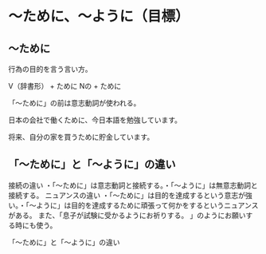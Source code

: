 # 〜ために、〜ように（目標）



## 〜ために
行為の目的を言う言い方。

V（辞書形） + ために Nの + ために

「〜ために」の前は意志動詞が使われる。

日本の会社で働くために、今日本語を勉強しています。

将来、自分の家を買うために貯金しています。

## 「〜ために」と「〜ように」の違い
接続の違い ・「〜ために」は意志動詞と接続する。・「〜ように」は無意志動詞と接続する。 ニュアンスの違い ・「〜ために」は目的を達成するという意志が強い。・「〜ように」は目的を達成するために頑張って何かをするというニュアンスがある。
また、「息子が試験に受かるようにお祈りする。
」のようにお願いする時にも使う。

「～ために」と「～ように」の違い